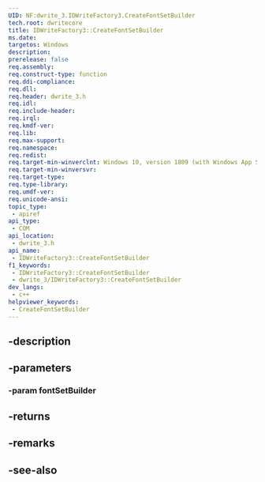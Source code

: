 ```yaml
---
UID: NF:dwrite_3.IDWriteFactory3.CreateFontSetBuilder
tech.root: dwritecore
title: IDWriteFactory3::CreateFontSetBuilder
ms.date: 
targetos: Windows
description: 
prerelease: false
req.assembly: 
req.construct-type: function
req.ddi-compliance: 
req.dll: 
req.header: dwrite_3.h
req.idl: 
req.include-header: 
req.irql: 
req.kmdf-ver: 
req.lib: 
req.max-support: 
req.namespace: 
req.redist: 
req.target-min-winverclnt: Windows 10, version 1809 (with Windows App SDK 0.5 or later)
req.target-min-winversvr: 
req.target-type: 
req.type-library: 
req.umdf-ver: 
req.unicode-ansi: 
topic_type:
 - apiref
api_type:
 - COM
api_location:
 - dwrite_3.h
api_name:
 - IDWriteFactory3::CreateFontSetBuilder
f1_keywords:
 - IDWriteFactory3::CreateFontSetBuilder
 - dwrite_3/IDWriteFactory3::CreateFontSetBuilder
dev_langs:
 - c++
helpviewer_keywords:
 - CreateFontSetBuilder
---
```


## -description

## -parameters

### -param fontSetBuilder

## -returns

## -remarks

## -see-also

